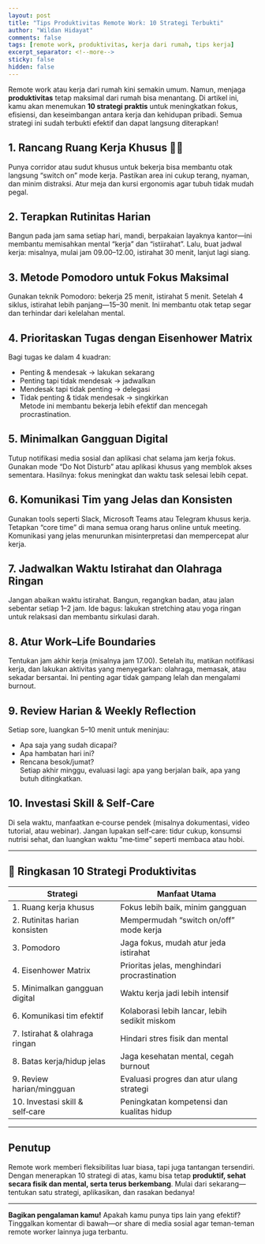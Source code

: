 ```yaml
---
layout: post
title: "Tips Produktivitas Remote Work: 10 Strategi Terbukti"
author: "Wildan Hidayat"
comments: false
tags: [remote work, produktivitas, kerja dari rumah, tips kerja]
excerpt_separator: <!--more-->
sticky: false
hidden: false
---
```


Remote work atau kerja dari rumah kini semakin umum. Namun, menjaga **produktivitas** tetap maksimal dari rumah bisa menantang. Di artikel ini, kamu akan menemukan **10 strategi praktis** untuk meningkatkan fokus, efisiensi, dan keseimbangan antara kerja dan kehidupan pribadi. Semua strategi ini sudah terbukti efektif dan dapat langsung diterapkan!

<!--more-->

## 1. Rancang Ruang Kerja Khusus 🧑‍💻
Punya corridor atau sudut khusus untuk bekerja bisa membantu otak langsung “switch on” mode kerja. Pastikan area ini cukup terang, nyaman, dan minim distraksi. Atur meja dan kursi ergonomis agar tubuh tidak mudah pegal.

## 2. Terapkan Rutinitas Harian
Bangun pada jam sama setiap hari, mandi, berpakaian layaknya kantor—ini membantu memisahkan mental “kerja” dan “istiirahat”. Lalu, buat jadwal kerja: misalnya, mulai jam 09.00–12.00, istirahat 30 menit, lanjut lagi siang.

## 3. Metode Pomodoro untuk Fokus Maksimal
Gunakan teknik Pomodoro: bekerja 25 menit, istirahat 5 menit. Setelah 4 siklus, istirahat lebih panjang—15–30 menit. Ini membantu otak tetap segar dan terhindar dari kelelahan mental.

## 4. Prioritaskan Tugas dengan Eisenhower Matrix
Bagi tugas ke dalam 4 kuadran:
- Penting & mendesak → lakukan sekarang
- Penting tapi tidak mendesak → jadwalkan
- Mendesak tapi tidak penting → delegasi
- Tidak penting & tidak mendesak → singkirkan  
Metode ini membantu bekerja lebih efektif dan mencegah procrastination.

## 5. Minimalkan Gangguan Digital
Tutup notifikasi media sosial dan aplikasi chat selama jam kerja fokus. Gunakan mode “Do Not Disturb” atau aplikasi khusus yang memblok akses sementara. Hasilnya: fokus meningkat dan waktu task selesai lebih cepat.

## 6. Komunikasi Tim yang Jelas dan Konsisten
Gunakan tools seperti Slack, Microsoft Teams atau Telegram khusus kerja. Tetapkan “core time” di mana semua orang harus online untuk meeting. Komunikasi yang jelas menurunkan misinterpretasi dan mempercepat alur kerja.

## 7. Jadwalkan Waktu Istirahat dan Olahraga Ringan
Jangan abaikan waktu istirahat. Bangun, regangkan badan, atau jalan sebentar setiap 1–2 jam. Ide bagus: lakukan stretching atau yoga ringan untuk relaksasi dan membantu sirkulasi darah.

## 8. Atur Work–Life Boundaries
Tentukan jam akhir kerja (misalnya jam 17.00). Setelah itu, matikan notifikasi kerja, dan lakukan aktivitas yang menyegarkan: olahraga, memasak, atau sekadar bersantai. Ini penting agar tidak gampang lelah dan mengalami burnout.

## 9. Review Harian & Weekly Reflection
Setiap sore, luangkan 5–10 menit untuk meninjau:
- Apa saja yang sudah dicapai?
- Apa hambatan hari ini?
- Rencana besok/jumat?  
Setiap akhir minggu, evaluasi lagi: apa yang berjalan baik, apa yang butuh ditingkatkan.

## 10. Investasi Skill & Self‑Care
Di sela waktu, manfaatkan e‑course pendek (misalnya dokumentasi, video tutorial, atau webinar). Jangan lupakan self‑care: tidur cukup, konsumsi nutrisi sehat, dan luangkan waktu “me‑time” seperti membaca atau hobi.

---

## 📌 Ringkasan 10 Strategi Produktivitas

| Strategi                           | Manfaat Utama                                 |
|------------------------------------|-----------------------------------------------|
| 1. Ruang kerja khusus              | Fokus lebih baik, minim gangguan              |
| 2. Rutinitas harian konsisten      | Mempermudah “switch on/off” mode kerja       |
| 3. Pomodoro                        | Jaga fokus, mudah atur jeda istirahat         |
| 4. Eisenhower Matrix               | Prioritas jelas, menghindari procrastination |
| 5. Minimalkan gangguan digital     | Waktu kerja jadi lebih intensif              |
| 6. Komunikasi tim efektif          | Kolaborasi lebih lancar, lebih sedikit miskom |
| 7. Istirahat & olahraga ringan     | Hindari stres fisik dan mental               |
| 8. Batas kerja/hidup jelas        | Jaga kesehatan mental, cegah burnout         |
| 9. Review harian/mingguan          | Evaluasi progres dan atur ulang strategi     |
| 10. Investasi skill & self‑care   | Peningkatan kompetensi dan kualitas hidup     |

---

## Penutup

Remote work memberi fleksibilitas luar biasa, tapi juga tantangan tersendiri. Dengan menerapkan 10 strategi di atas, kamu bisa tetap **produktif, sehat secara fisik dan mental, serta terus berkembang**. Mulai dari sekarang—tentukan satu strategi, aplikasikan, dan rasakan bedanya!

---

**Bagikan pengalaman kamu!** Apakah kamu punya tips lain yang efektif? Tinggalkan komentar di bawah—or share di media sosial agar teman-teman remote worker lainnya juga terbantu.
